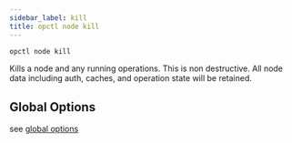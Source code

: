 ```yaml
---
sidebar_label: kill
title: opctl node kill
---
```


```sh
opctl node kill
```

Kills a node and any running operations. This is non destructive. All node data including auth, caches, and operation state will be retained.

## Global Options
see [global options](../global-options.md)
